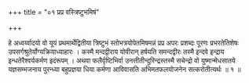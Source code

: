 +++
title = "०१ प्रप्र वस्त्रिष्टुभमिषं"

+++

हे अध्वर्य्वादयो वो यूयं प्रथमार्थेद्वितीया त्रिष्टुभं स्तोभत्रयोपेतमिषमन्नं प्रप्र अपरः प्रशब्दः पूरणः प्रभरतेतिशेषः उपसर्गश्रुतेर्योग्यक्रियाध्याहारः । कस्मै मन्दद्वीराय योवीरान् हर्षयति समन्दद्वीरः तस्मै इन्दवे इन्द्राय इन्धतेरैश्वर्यकर्मण इदंरूपम् । अथवा फलैर्वृष्टिभिर्वा उनत्तीतीन्दुरिन्द्रस्तस्मै सचेन्द्रो वो युष्मान्मेधसातये यज्ञसम्भजनाय पुरन्ध्या बहुप्रज्ञया धिया कर्मणा आविवासति अभिमतफलयोजनेन सत्करोतीत्यर्थः ॥ १ ॥
